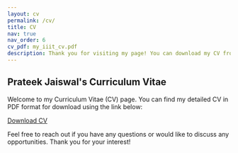 ```yaml
---
layout: cv
permalink: /cv/
title: CV
nav: true
nav_order: 6
cv_pdf: my_iiit_cv.pdf
description: Thank you for visiting my page! You can download my CV from here.
---
```


## Prateek Jaiswal's Curriculum Vitae

Welcome to my Curriculum Vitae (CV) page. You can find my detailed CV in PDF format for download using the link below:

[Download CV](my_iiit_cv.pdf)

Feel free to reach out if you have any questions or would like to discuss any opportunities. Thank you for your interest!
